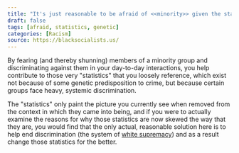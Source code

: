 ```yaml
---
title: "It's just reasonable to be afraid of <<minority>> given the statistics. It's nothing personal; these are just the facts."
draft: false
tags: [afraid, statistics, genetic]
categories: [Racism]
source: https://blacksocialists.us/
---
```


By fearing (and thereby shunning) members of a minority group and discriminating against them in your day-to-day interactions, you help contribute to those very "statistics" that you loosely reference, which exist not because of some genetic predisposition to crime, but because certain groups face heavy, systemic discrimination.  
  
The "statistics" only paint the picture you currently see when removed from the context in which they came into being, and if you were to actually examine the reasons for why those statistics are now skewed the way that they are, you would find that the only actual, reasonable solution here is to help end discrimination (the system of [white supremacy](https://en.wikipedia.org/wiki/White_supremacy)) and as a result change those statistics for the better.

